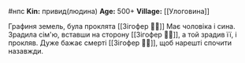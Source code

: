 #нпс
**Kin:** привид(людина)
**Age:** 500+
**Village:** [[Улоговина]]

Графиня земель, була проклята [[Зігофер 🧟‍♂️]]
Має чоловіка і сина.
Зрадила сім'ю, вставши на сторону [[Зігофер 🧟‍♂️]], а той зрадив її, і прокляв. Дуже бажає смерті [[Зігофер 🧟‍♂️]], щоб нарешті спочити назавжди.